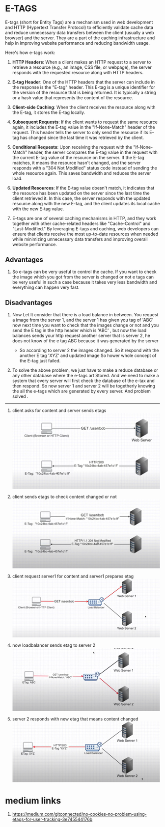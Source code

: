 # **E-TAGS**

E-tags (short for Entity Tags) are a mechanism used in web development and HTTP (Hypertext Transfer Protocol) 
to efficiently validate cache data and reduce unnecessary data transfers between the client (usually a web 
browser) and the server. They are a part of the caching infrastructure and help in improving website 
performance and reducing bandwidth usage.

Here's how e-tags work:

1. **HTTP Headers**: When a client makes an HTTP request to a server to retrieve a resource (e.g., an image, CSS file, or webpage), the server responds with the requested resource along with HTTP headers.

2. **E-tag Header**: One of the HTTP headers that the server can include in the response is the "E-tag" header. This E-tag is a unique identifier for the version of the resource that is being returned. It is typically a string or a hash value that represents the content of the resource.

3. **Client-side Caching**: When the client receives the resource along with the E-tag, it stores the E-tag locally.

4. **Subsequent Requests**: If the client wants to request the same resource again, it includes the E-tag value in the "If-None-Match" header of the request. This header tells the server to only send the resource if its E-tag has changed since the last time it was retrieved by the client.

5. **Conditional Requests**: Upon receiving the request with the "If-None-Match" header, the server compares the E-tag value in the request with the current E-tag value of the resource on the server. If the E-tag matches, it means the resource hasn't changed, and the server responds with a "304 Not Modified" status code instead of sending the whole resource again. This saves bandwidth and reduces the server load.

6. **Updated Resources**: If the E-tag value doesn't match, it indicates that the resource has been updated on the server since the last time the client retrieved it. In this case, the server responds with the updated resource along with the new E-tag, and the client updates its local cache with the new E-tag value.

7. E-tags are one of several caching mechanisms in HTTP, and they work together with other cache-related headers like "Cache-Control" and "Last-Modified." By leveraging E-tags and caching, web developers can ensure that clients receive the most up-to-date resources when needed while minimizing unnecessary data transfers and improving overall website performance.


## Advantages 
1. So e-tags can be very useful to control the cache. If you want to check the image which you got from the server is changed or not e tags can be very useful in such a case because it takes very less bandwidth and everything can happen very fast. 

## Disadvantages 
1. Now Let It consider that there is a load balance in between. You request a image from the server 1, and the server 1 has given you tag of 'ABC' now next time you want to check that the images change or not and you send the E tag in the http header which is 'ABC' , but now the load balances sends your http request  another server that is server 2, he does not know of the e tag ABC because it was generated by the server 
    - So according to server 2 the images changed. So it respond with the another E tag 'XYZ' and updated image So hower whole concept of the E-tag just failed. 


2. To solve the above problem, we just have to make a reduce database or any other database where the e-tags art Stored. And we need to make a system that every server will first check the database of the e-tax and then respond. So now server 1 and server 2 will be togetherly knowing the all the e-tags which are generated by every server. And problem solved .


---

1. client asks for content and server sends etags
![](./img1.png)

2. client sends etags to check content changed or not
![](./img2.png)

3. client request server1 for content and server1 prepares etag
![](./img3.png)

4. now loadbalancer sends etag to server 2
![](./img4.png)

5. server 2 responds with new etag that means content changed
![](./img5.png)


# medium links
1. https://medium.com/gitconnected/no-cookies-no-problem-using-etags-for-user-tracking-3e745544176b
